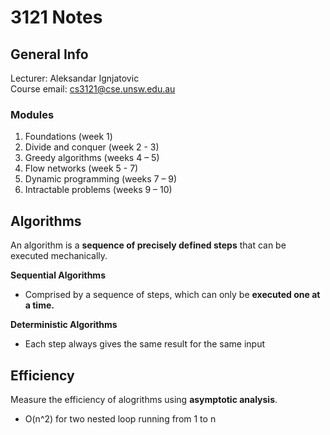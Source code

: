 # 3121 Notes

## General Info

Lecturer: Aleksandar Ignjatovic  
Course email: cs3121@cse.unsw.edu.au

### Modules
1. Foundations (week 1)
2. Divide and conquer (week 2 - 3)
3. Greedy algorithms (weeks 4 – 5)
4. Flow networks (week 5 - 7)
5. Dynamic programming (weeks 7 – 9)
6. Intractable problems (weeks 9 – 10)

## Algorithms
An algorithm is a **sequence of precisely defined steps** that can be executed mechanically.

**Sequential Algorithms**
- Comprised by a sequence of steps, which can only be **executed one at a time.**

**Deterministic Algorithms**
- Each step always gives the same result for the same input

## Efficiency 
Measure the efficiency of alogrithms using **asymptotic analysis**.
- O(n^2) for two nested loop running from 1 to n